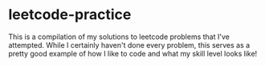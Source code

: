 # leetcode-practice
This is a compilation of my solutions to leetcode problems that I've attempted. While I certainly haven't done every problem, this serves as a pretty good example of how I like to code and what my skill level looks like!
